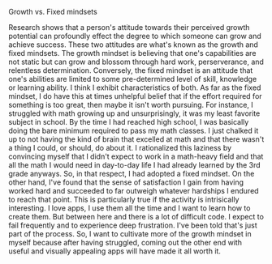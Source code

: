 Growth vs. Fixed mindsets

Research shows that a person's attitude towards their perceived growth potential can profoundly effect the degree to which someone can grow and achieve success. These two attitudes are what's known as the growth and fixed mindsets. The growth mindset is believing that one's capabilities are not static but can grow and blossom through hard work, perserverance, and relentless determination. Conversely, the fixed mindset is an attitude that one's abilities are limited to some pre-determined level of skill, knowledge or learning ability. I think I exhibit characteristics of both. As far as the fixed mindset, I do have this at times unhelpful belief that if the effort required for something is too great, then maybe it isn't worth pursuing. For instance, I struggled with math growing up and unsurprisingly, it was my least favorite subject in school. By the time I had reached high school, I was basically doing the bare minimum required to pass my math classes. I just chalked it up to not having the kind of brain that excelled at math and that there wasn't a thing I could, or should, do about it. I rationalized this laziness by convincing myself that I didn't expect to work in a math-heavy field and that all the math I would need in day-to-day life I had already learned by the 3rd grade anyways. So, in that respect, I had adopted a fixed mindset. On the other hand, I've found that the sense of satisfaction I gain from having worked hard and succeeded to far outweigh whatever hardships I endured to reach that point. This is particularly true if the activity is intrisically interesting. I love apps, I use them all the time and I want to learn how to create them. But between here and there is a lot of difficult code. I expect to fail frequently and to experience deep frustration. I've been told that's just part of the process. So, I want to cultivate more of the growth mindset in myself because after having struggled, coming out the other end with useful and visually appealing apps will have made it all worth it.

